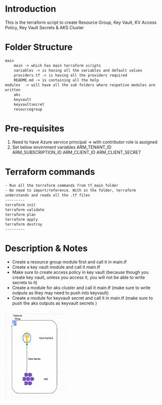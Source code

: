 # Introduction 
 This is the terraform script to create Resource Group, Key Vault, KV Access Policy, Key Vault Secrets & AKS Cluster

# Folder Structure
 	main 
        main -> which has main terraform scripts
        variables -> is having all the variables and default values
        providers.tf -> is having all the providers required
        README.md -> is containing all the help
    modules  -> will have all the sub folders where respetive modules are written
        aks
        keyvault
        keyvaultsecret
        resourcegroup

# Pre-requisites
   1. Need to have Azure service principal -> with contributor role is assigned
   2. Set below envirnment variables
	    ARM_TENANT_ID
	    ARM_SUBSCRIPTION_ID
	    ARM_CLIENT_ID
	    ARM_CLIENT_SECRET

# Terraform commands
    - Run all the terraform commands from tf_main folder
    - No need to import/reference. With in the folder, terraform understands and reads all the .tf files
    ---------
    terraform init
    terraform validate
    terraform plan
    terraform apply
    terraform destroy
    ---------

# Description & Notes
- Create a resource group module first and call it in main.tf
- Create a key vault module and call it main.tf
- Make sure to create access policy in key vault (because though you create key vault, unless you access it, you will not be able to write secrets to it)
- Create a module for aks cluster and call it main.tf (make sure to write outputs as they may need to push into keyvault)
- Create a module for keyvault secret and call it in main.tf (make sure to push the aks outputs as keyvault secrets )

<img src="diagram.png" width="200" height="300" align="center">
